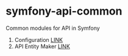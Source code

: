 # symfony-api-common
Common modules for API in Symfony

1. Configuration [LINK](./doc/configuration.md)
2. API Entity Maker [LINK](./doc/entity_maker.md)